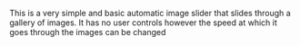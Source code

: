 This is a very simple and basic automatic image slider that slides through a gallery of images. It has no user controls however the speed at which it goes through the images can be changed